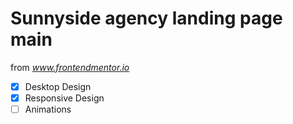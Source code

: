 # Sunnyside agency landing page main

from *www.frontendmentor.io*

- [x] Desktop Design
- [x] Responsive Design
- [ ] Animations
